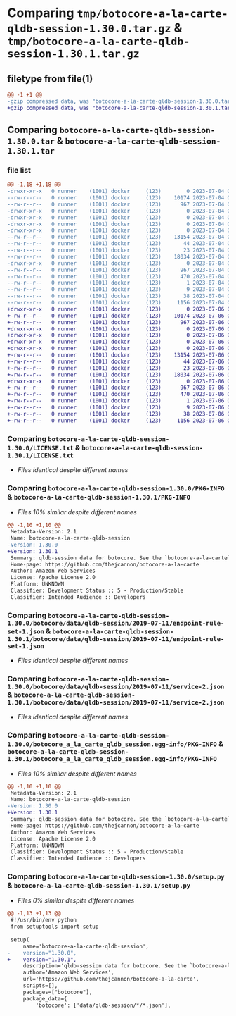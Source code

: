 # Comparing `tmp/botocore-a-la-carte-qldb-session-1.30.0.tar.gz` & `tmp/botocore-a-la-carte-qldb-session-1.30.1.tar.gz`

## filetype from file(1)

```diff
@@ -1 +1 @@
-gzip compressed data, was "botocore-a-la-carte-qldb-session-1.30.0.tar", last modified: Tue Jul  4 01:44:53 2023, max compression
+gzip compressed data, was "botocore-a-la-carte-qldb-session-1.30.1.tar", last modified: Thu Jul  6 01:45:22 2023, max compression
```

## Comparing `botocore-a-la-carte-qldb-session-1.30.0.tar` & `botocore-a-la-carte-qldb-session-1.30.1.tar`

### file list

```diff
@@ -1,18 +1,18 @@
-drwxr-xr-x   0 runner    (1001) docker     (123)        0 2023-07-04 01:44:53.674770 botocore-a-la-carte-qldb-session-1.30.0/
--rw-r--r--   0 runner    (1001) docker     (123)    10174 2023-07-04 01:44:53.000000 botocore-a-la-carte-qldb-session-1.30.0/LICENSE.txt
--rw-r--r--   0 runner    (1001) docker     (123)      967 2023-07-04 01:44:53.670770 botocore-a-la-carte-qldb-session-1.30.0/PKG-INFO
-drwxr-xr-x   0 runner    (1001) docker     (123)        0 2023-07-04 01:44:53.670770 botocore-a-la-carte-qldb-session-1.30.0/botocore/
-drwxr-xr-x   0 runner    (1001) docker     (123)        0 2023-07-04 01:44:53.670770 botocore-a-la-carte-qldb-session-1.30.0/botocore/data/
-drwxr-xr-x   0 runner    (1001) docker     (123)        0 2023-07-04 01:44:53.670770 botocore-a-la-carte-qldb-session-1.30.0/botocore/data/qldb-session/
-drwxr-xr-x   0 runner    (1001) docker     (123)        0 2023-07-04 01:44:53.670770 botocore-a-la-carte-qldb-session-1.30.0/botocore/data/qldb-session/2019-07-11/
--rw-r--r--   0 runner    (1001) docker     (123)    13154 2023-07-04 01:44:02.000000 botocore-a-la-carte-qldb-session-1.30.0/botocore/data/qldb-session/2019-07-11/endpoint-rule-set-1.json
--rw-r--r--   0 runner    (1001) docker     (123)       44 2023-07-04 01:44:02.000000 botocore-a-la-carte-qldb-session-1.30.0/botocore/data/qldb-session/2019-07-11/examples-1.json
--rw-r--r--   0 runner    (1001) docker     (123)       23 2023-07-04 01:44:02.000000 botocore-a-la-carte-qldb-session-1.30.0/botocore/data/qldb-session/2019-07-11/paginators-1.json
--rw-r--r--   0 runner    (1001) docker     (123)    18034 2023-07-04 01:44:02.000000 botocore-a-la-carte-qldb-session-1.30.0/botocore/data/qldb-session/2019-07-11/service-2.json
-drwxr-xr-x   0 runner    (1001) docker     (123)        0 2023-07-04 01:44:53.670770 botocore-a-la-carte-qldb-session-1.30.0/botocore_a_la_carte_qldb_session.egg-info/
--rw-r--r--   0 runner    (1001) docker     (123)      967 2023-07-04 01:44:53.000000 botocore-a-la-carte-qldb-session-1.30.0/botocore_a_la_carte_qldb_session.egg-info/PKG-INFO
--rw-r--r--   0 runner    (1001) docker     (123)      470 2023-07-04 01:44:53.000000 botocore-a-la-carte-qldb-session-1.30.0/botocore_a_la_carte_qldb_session.egg-info/SOURCES.txt
--rw-r--r--   0 runner    (1001) docker     (123)        1 2023-07-04 01:44:53.000000 botocore-a-la-carte-qldb-session-1.30.0/botocore_a_la_carte_qldb_session.egg-info/dependency_links.txt
--rw-r--r--   0 runner    (1001) docker     (123)        9 2023-07-04 01:44:53.000000 botocore-a-la-carte-qldb-session-1.30.0/botocore_a_la_carte_qldb_session.egg-info/top_level.txt
--rw-r--r--   0 runner    (1001) docker     (123)       38 2023-07-04 01:44:53.674770 botocore-a-la-carte-qldb-session-1.30.0/setup.cfg
--rw-r--r--   0 runner    (1001) docker     (123)     1156 2023-07-04 01:44:53.000000 botocore-a-la-carte-qldb-session-1.30.0/setup.py
+drwxr-xr-x   0 runner    (1001) docker     (123)        0 2023-07-06 01:45:22.019070 botocore-a-la-carte-qldb-session-1.30.1/
+-rw-r--r--   0 runner    (1001) docker     (123)    10174 2023-07-06 01:45:21.000000 botocore-a-la-carte-qldb-session-1.30.1/LICENSE.txt
+-rw-r--r--   0 runner    (1001) docker     (123)      967 2023-07-06 01:45:22.019070 botocore-a-la-carte-qldb-session-1.30.1/PKG-INFO
+drwxr-xr-x   0 runner    (1001) docker     (123)        0 2023-07-06 01:45:22.019070 botocore-a-la-carte-qldb-session-1.30.1/botocore/
+drwxr-xr-x   0 runner    (1001) docker     (123)        0 2023-07-06 01:45:22.019070 botocore-a-la-carte-qldb-session-1.30.1/botocore/data/
+drwxr-xr-x   0 runner    (1001) docker     (123)        0 2023-07-06 01:45:22.019070 botocore-a-la-carte-qldb-session-1.30.1/botocore/data/qldb-session/
+drwxr-xr-x   0 runner    (1001) docker     (123)        0 2023-07-06 01:45:22.019070 botocore-a-la-carte-qldb-session-1.30.1/botocore/data/qldb-session/2019-07-11/
+-rw-r--r--   0 runner    (1001) docker     (123)    13154 2023-07-06 01:44:40.000000 botocore-a-la-carte-qldb-session-1.30.1/botocore/data/qldb-session/2019-07-11/endpoint-rule-set-1.json
+-rw-r--r--   0 runner    (1001) docker     (123)       44 2023-07-06 01:44:40.000000 botocore-a-la-carte-qldb-session-1.30.1/botocore/data/qldb-session/2019-07-11/examples-1.json
+-rw-r--r--   0 runner    (1001) docker     (123)       23 2023-07-06 01:44:40.000000 botocore-a-la-carte-qldb-session-1.30.1/botocore/data/qldb-session/2019-07-11/paginators-1.json
+-rw-r--r--   0 runner    (1001) docker     (123)    18034 2023-07-06 01:44:40.000000 botocore-a-la-carte-qldb-session-1.30.1/botocore/data/qldb-session/2019-07-11/service-2.json
+drwxr-xr-x   0 runner    (1001) docker     (123)        0 2023-07-06 01:45:22.019070 botocore-a-la-carte-qldb-session-1.30.1/botocore_a_la_carte_qldb_session.egg-info/
+-rw-r--r--   0 runner    (1001) docker     (123)      967 2023-07-06 01:45:21.000000 botocore-a-la-carte-qldb-session-1.30.1/botocore_a_la_carte_qldb_session.egg-info/PKG-INFO
+-rw-r--r--   0 runner    (1001) docker     (123)      470 2023-07-06 01:45:21.000000 botocore-a-la-carte-qldb-session-1.30.1/botocore_a_la_carte_qldb_session.egg-info/SOURCES.txt
+-rw-r--r--   0 runner    (1001) docker     (123)        1 2023-07-06 01:45:21.000000 botocore-a-la-carte-qldb-session-1.30.1/botocore_a_la_carte_qldb_session.egg-info/dependency_links.txt
+-rw-r--r--   0 runner    (1001) docker     (123)        9 2023-07-06 01:45:21.000000 botocore-a-la-carte-qldb-session-1.30.1/botocore_a_la_carte_qldb_session.egg-info/top_level.txt
+-rw-r--r--   0 runner    (1001) docker     (123)       38 2023-07-06 01:45:22.019070 botocore-a-la-carte-qldb-session-1.30.1/setup.cfg
+-rw-r--r--   0 runner    (1001) docker     (123)     1156 2023-07-06 01:45:21.000000 botocore-a-la-carte-qldb-session-1.30.1/setup.py
```

### Comparing `botocore-a-la-carte-qldb-session-1.30.0/LICENSE.txt` & `botocore-a-la-carte-qldb-session-1.30.1/LICENSE.txt`

 * *Files identical despite different names*

### Comparing `botocore-a-la-carte-qldb-session-1.30.0/PKG-INFO` & `botocore-a-la-carte-qldb-session-1.30.1/PKG-INFO`

 * *Files 10% similar despite different names*

```diff
@@ -1,10 +1,10 @@
 Metadata-Version: 2.1
 Name: botocore-a-la-carte-qldb-session
-Version: 1.30.0
+Version: 1.30.1
 Summary: qldb-session data for botocore. See the `botocore-a-la-carte` package for more info.
 Home-page: https://github.com/thejcannon/botocore-a-la-carte
 Author: Amazon Web Services
 License: Apache License 2.0
 Platform: UNKNOWN
 Classifier: Development Status :: 5 - Production/Stable
 Classifier: Intended Audience :: Developers
```

### Comparing `botocore-a-la-carte-qldb-session-1.30.0/botocore/data/qldb-session/2019-07-11/endpoint-rule-set-1.json` & `botocore-a-la-carte-qldb-session-1.30.1/botocore/data/qldb-session/2019-07-11/endpoint-rule-set-1.json`

 * *Files identical despite different names*

### Comparing `botocore-a-la-carte-qldb-session-1.30.0/botocore/data/qldb-session/2019-07-11/service-2.json` & `botocore-a-la-carte-qldb-session-1.30.1/botocore/data/qldb-session/2019-07-11/service-2.json`

 * *Files identical despite different names*

### Comparing `botocore-a-la-carte-qldb-session-1.30.0/botocore_a_la_carte_qldb_session.egg-info/PKG-INFO` & `botocore-a-la-carte-qldb-session-1.30.1/botocore_a_la_carte_qldb_session.egg-info/PKG-INFO`

 * *Files 10% similar despite different names*

```diff
@@ -1,10 +1,10 @@
 Metadata-Version: 2.1
 Name: botocore-a-la-carte-qldb-session
-Version: 1.30.0
+Version: 1.30.1
 Summary: qldb-session data for botocore. See the `botocore-a-la-carte` package for more info.
 Home-page: https://github.com/thejcannon/botocore-a-la-carte
 Author: Amazon Web Services
 License: Apache License 2.0
 Platform: UNKNOWN
 Classifier: Development Status :: 5 - Production/Stable
 Classifier: Intended Audience :: Developers
```

### Comparing `botocore-a-la-carte-qldb-session-1.30.0/setup.py` & `botocore-a-la-carte-qldb-session-1.30.1/setup.py`

 * *Files 0% similar despite different names*

```diff
@@ -1,13 +1,13 @@
 #!/usr/bin/env python
 from setuptools import setup
 
 setup(
     name='botocore-a-la-carte-qldb-session',
-    version="1.30.0",
+    version="1.30.1",
     description='qldb-session data for botocore. See the `botocore-a-la-carte` package for more info.',
     author='Amazon Web Services',
     url='https://github.com/thejcannon/botocore-a-la-carte',
     scripts=[],
     packages=["botocore"],
     package_data={
         'botocore': ['data/qldb-session/*/*.json'],
```

